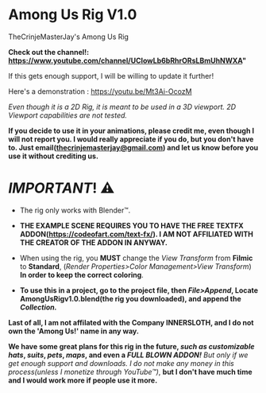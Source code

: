 # Among Us Rig V1.0
TheCrinjeMasterJay's Among Us Rig

**Check out the channel!: https://www.youtube.com/channel/UCIowLb6bRhrORsLBmUhNWXA"**

If this gets enough support, I will be willing to update it further!

Here's a demonstration :  https://youtu.be/Mt3Ai-OcozM

*Even though it is a 2D Rig, it is meant to be used in a 3D viewport. 2D Viewport capabilities are not tested.*

**If you decide to use it in your animations, please credit me, even though I will not report you. I would really appreciate if you do, but you don't have to. Just email(thecrinjemasterjay@gmail.com) and let us know before you use it without crediting us.**


# *IMPORTANT*! ⚠

* The rig only works with Blender™.

* **THE EXAMPLE SCENE REQUIRES YOU TO HAVE THE FREE TEXTFX ADDON(https://codeofart.com/text-fx/). I AM NOT AFFILIATED WITH THE CREATOR OF THE ADDON IN ANYWAY.**

* When using the rig, you **MUST** change the *View Transform* from **Filmic** to **Standard**, (*Render Properties>Color Management>View Transform*) **In order to keep the correct coloring**.

* **To use this in a project, go to the project file, then *File>Append*, Locate AmongUsRigv1.0.blend(the rig you downloaded), and append the *Collection.***

**Last of all, I am not affilated with the Company INNERSLOTH, and I do not own the 'Among Us!' name in any way.**

**We have some great plans for this rig in the future, *such as customizable hats*, *suits*, *pets*, *maps*, and even a *FULL BLOWN ADDON!*** *But only if we get enough support and downloads. I do not make any money in this process(unless I monetize through YouTube™)*, **but I don't have much time and I would work more if people use it more.**
